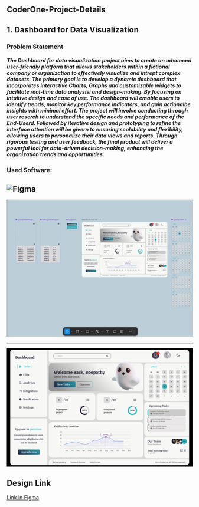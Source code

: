 ## CoderOne-Project-Details
## 1. Dashboard for Data Visualization
### Problem Statement
#####       The Dashboard for data visualization project aims to create an advanced user-friendly platform that allows stakeholders within a fictional company or organization to effectively visualize and intrept complex datasets. The primary goal is to develop a dynamic dashboard that incorporates  interactive Charts, Graphs and customizable widgets to facilitate real-time data analysisi and design-making. By focusing on intuitive design and ease of use. The dashboard will emable users to identify trends, monitor key performance indicators, and gain actionalbe insights with minimal effort. The project will involve conducting through user reserch to understand the specific needs and performance of the End-Userd. Followed by iterative design and prototyping to refine the interface attention will be givern to ensuring scalability and flexibility, allowing users to personalize their data views and reports. Through rigorous testing and user feedback, the final product will deliver a powerful tool for data-driven decision-making, enhancing the organization trends and opportunities.

### Used Software: 
![Figma](https://go-skill-icons.vercel.app/api/icons?i=figma)
---

![Dashboard](https://github.com/Boopathy133/CoderOne-Project-1/blob/c6111ae838d26ba5a95cb6ba235d4f7204a1c05d/Dash%20Board/ProtoTyping.png)

---

![ProtoTyping](https://github.com/Boopathy133/CoderOne-Project-1/blob/c6111ae838d26ba5a95cb6ba235d4f7204a1c05d/Dash%20Board/DashBoard.png)


## Design Link
[Link in Figma](https://www.figma.com/design/4rIWnwwXjKMff9x9aOG4Y1/Dashboard?node-id=1-2&t=1MXxFu1kPlAnSv94-1)
